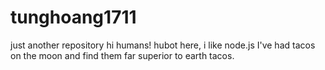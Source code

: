 # tunghoang1711
just another repository
hi humans!
hubot here, i like node.js
I've had tacos on the moon and find them far superior to earth tacos.
